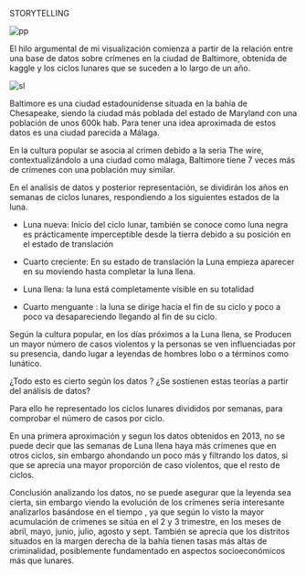 STORYTELLING

![pp](https://github.com/pablogalann/5.5-Proyecto-Viz-Pablo-Galan/blob/main/img/the-wire-bajo-escucha-serie-de-tv-924471283-large-1650912855.jpg)

El hilo argumental de mi visualización comienza a partir de la relación entre una base de datos sobre crímenes en la ciudad de Baltimore, obtenida de kaggle y los ciclos lunares que se suceden a lo largo de un año. 

![sl](https://github.com/pablogalann/5.5-Proyecto-Viz-Pablo-Galan/blob/main/img/bahia.jfif)

Baltimore es una ciudad estadounidense situada en la bahía de Chesapeake, siendo la ciudad más poblada del estado de Maryland con una población de unos 600k hab. Para tener una idea aproximada de estos datos es una ciudad parecida a Málaga.

En la cultura popular se asocia al crimen debido a la seria The wire, contextualizándolo a una ciudad como málaga, Baltimore tiene 7 veces más de crímenes con una población muy similar.

En el analisis de datos y posterior representación, se dividirán los años en semanas de ciclos lunares, respondiendo a los siguientes estados de la luna.

- Luna nueva: Inicio del ciclo lunar, también se conoce como luna negra es prácticamente imperceptible desde la tierra debido a su posición en el estado de translación 

- Cuarto creciente: En su estado de translación la Luna empieza aparecer en su moviendo hasta completar la luna llena.

- Luna llena: la luna está completamente visible  en su totalidad

- Cuarto menguante : la luna se dirige hacia el fin de su ciclo y poco a poco va desapareciendo llegando al fin de su ciclo.


Según la cultura popular, en los días próximos a la Luna llena, se Producen un mayor número de casos violentos y la personas se ven influenciadas por su presencia, dando lugar a leyendas de hombres lobo o a términos como lunático.

¿Todo esto es cierto según los datos ?
¿Se sostienen estas teorías a partir del análisis de datos?

Para ello he representado los ciclos lunares divididos por semanas, para comprobar  el número de casos por ciclo.

En una primera aproximación y segun los datos obtenidos en 2013, no se puede decir que las semanas de Luna llena haya más crímenes que en otros ciclos, sin embargo ahondando un poco más y filtrando los datos, si que se aprecia una mayor proporción de caso violentos, que el resto de ciclos.


Conclusión analizando los datos, no se puede asegurar que la leyenda sea cierta, sin embargo viendo la evolución de los crímenes sería interesante analizarlos basándose en el  tiempo , ya que según lo visto la mayor acumulación de crímenes se sitúa en el 2 y 3 trimestre, en los meses de abril, mayo, junio, julio, agosto y sept. 
También se aprecia que los distritos situados en la margen derecha de la bahía tienen tasas más altas de criminalidad, posiblemente fundamentado en aspectos socioeconómicos más que lunares.

